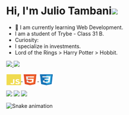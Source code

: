 <h1 align="left">Hi, I'm Julio Tambani<img src="https://raw.githubusercontent.com/kaueMarques/kaueMarques/master/hi.gif" height="30px"></h1>

- 📖 I am currently learning Web Development.
- I am a student of Trybe - Class 31 B.
- Curiosity: 
- I specialize in investments.
- Lord of the Rings > Harry Potter > Hobbit.
<div>
  <a href="https://github.com/JulioTambani">
  <img height="140em" src="https://github-readme-stats.vercel.app/api?username=JulioTambani&show_icons=true&theme=highcontrast&include_all_commits=true&count_private=true"/>
  <img height="140em" src="https://github-readme-stats.vercel.app/api/top-langs/?username=JulioTambani&layout=compact&langs_count=7&theme=highcontrast"/>
</div>
<div style="display: inline_block"><br>
  <img align="center" alt="Math-Js" height="30" width="40" src="https://raw.githubusercontent.com/devicons/devicon/master/icons/javascript/javascript-plain.svg">
  <img align="center" alt="Math-HTML" height="30" width="40" src="https://raw.githubusercontent.com/devicons/devicon/master/icons/html5/html5-original.svg">
  <img align="center" alt="Math-CSS" height="30" width="40" src="https://raw.githubusercontent.com/devicons/devicon/master/icons/css3/css3-original.svg">
</div>
<p>
<div> 
  <a href = "mailto:juliotambani@gmail.com"><img src="https://img.shields.io/badge/-Gmail-%23333?style=for-the-badge&logo=gmail&logoColor=white" target="_blank"></a>
  <a href="https://www.linkedin.com/in/julionmelo/" target="_blank"><img src="https://img.shields.io/badge/-LinkedIn-%230077B5?style=for-the-badge&logo=linkedin&logoColor=white" target="_blank"></a>
  <a href = "mailto:julionmelo@outlook.com"><img src="https://img.shields.io/badge/TikTok-000000?style=for-the-badge&logo=tiktok&logoColor=white" target="_blank"></a>

![Snake animation](https://github.com/JulioTambani/JulioTambani/blob/output/github-contribution-grid-snake.svg)
</div>
